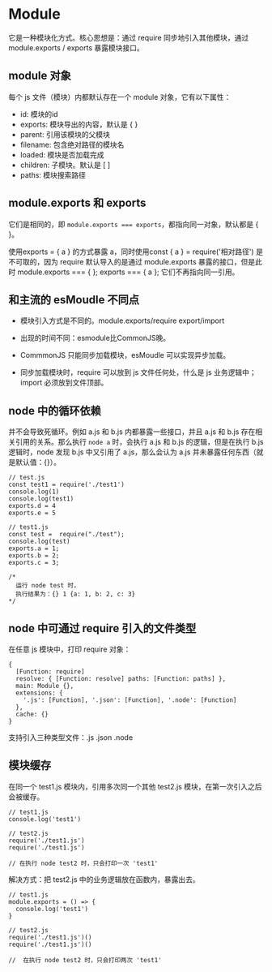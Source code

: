 # Module

它是一种模块化方式。核心思想是：通过 require 同步地引入其他模块，通过 module.exports / exports 暴露模块接口。

## module 对象

每个 js 文件（模块）内都默认存在一个 module 对象，它有以下属性：

- id: 模块的id
- exports: 模块导出的内容，默认是 { }
- parent: 引用该模块的父模块
- filename: 包含绝对路径的模块名
- loaded: 模块是否加载完成
- children: 子模块。默认是 [ ]
- paths: 模块搜索路径

## module.exports 和 exports

它们是相同的，即 `module.exports === exports`，都指向同一对象，默认都是 { }。

使用exports = { a } 的方式暴露 a，同时使用const { a } = require('相对路径') 是不可取的，因为 require 默认导入的是通过 module.exports 暴露的接口，但是此时 module.exports === { }; exports === { a }; 它们不再指向同一引用。  

## 和主流的 esMoudle 不同点

+ 模块引入方式是不同的。module.exports/require export/import

+ 出现的时间不同：esmodule比CommonJS晚。

+ CommmonJS 只能同步加载模块，esMoudle 可以实现异步加载。

+ 同步加载模块时，require 可以放到 js 文件任何处，什么是 js 业务逻辑中；import 必须放到文件顶部。

## node 中的循环依赖

并不会导致死循环。例如 a.js 和 b.js 内都暴露一些接口，并且 a.js 和 b.js 存在相关引用的关系。那么执行 `node a` 时，会执行 a.js 和 b.js 的逻辑，但是在执行 b.js 逻辑时，node 发现 b.js 中又引用了 a.js，那么会认为 a.js 并未暴露任何东西（就是默认值：{}）。

    // test.js
    const test1 = require('./test1')
    console.log(1)
    console.log(test1)
    exports.d = 4
    exports.e = 5

    // test1.js
    const test =  require("./test");
    console.log(test)
    exports.a = 1;
    exports.b = 2;
    exports.c = 3;

    /* 
      运行 node test 时，
      执行结果为：{} 1 {a: 1, b: 2, c: 3} 
    */

## node 中可通过 require 引入的文件类型

在任意 js 模块中，打印 require 对象：

    {
      [Function: require]
      resolve: { [Function: resolve] paths: [Function: paths] },
      main: Module {},
      extensions: {
        '.js': [Function], '.json': [Function], '.node': [Function]
      },
      cache: {}
    }

支持引入三种类型文件：.js .json .node

## 模块缓存

在同一个 test1.js 模块内，引用多次同一个其他 test2.js 模块，在第一次引入之后会被缓存。

    // test1.js
    console.log('test1')

    // test2.js
    require('./test1.js')
    require('./test1.js')

    // 在执行 node test2 时，只会打印一次 'test1'

解决方式：把 test2.js 中的业务逻辑放在函数内，暴露出去。

    // test1.js
    module.exports = () => {
      console.log('test1')
    }

    // test2.js
    require('./test1.js')()
    require('./test1.js')()

    //  在执行 node test2 时，只会打印两次 'test1'

